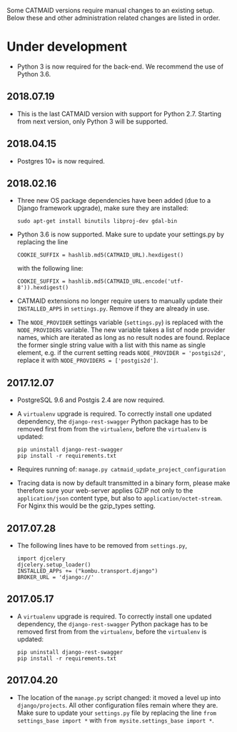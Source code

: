 Some CATMAID versions require manual changes to an existing setup. Below these
and other administration related changes are listed in order.

# Under development

- Python 3 is now required for the back-end. We recommend the use of Python 3.6.


## 2018.07.19

- This is the last CATMAID version with support for Python 2.7. Starting from
  next version, only Python 3 will be supported.


## 2018.04.15

- Postgres 10+ is now required.


## 2018.02.16

- Three new OS package dependencies have been added (due to a Django framework
  upgrade), make sure they are installed:

  `sudo apt-get install binutils libproj-dev gdal-bin`

- Python 3.6 is now supported. Make sure to update your settings.py by replacing
  the line

  `COOKIE_SUFFIX = hashlib.md5(CATMAID_URL).hexdigest()`

  with the following line:

  `COOKIE_SUFFIX = hashlib.md5(CATMAID_URL.encode('utf-8')).hexdigest()`

- CATMAID extensions no longer require users to manually update their
  `INSTALLED_APPS` in `settings.py`. Remove if they are already in use.

- The `NODE_PROVIDER` settings variable (`settings.py`) is replaced with the
  `NODE_PROVIDERS` variable. The new variable takes a list of node provider names,
  which are iterated as long as no result nodes are found. Replace the former
  single string value with a list with this name as single element, e.g. if
  the current setting reads `NODE_PROVIDER = 'postgis2d'`, replace it with
  `NODE_PROVIDERS = ['postgis2d']`.


## 2017.12.07

- PostgreSQL 9.6 and Postgis 2.4 are now required.

- A `virtualenv` upgrade is required. To correctly install one updated dependency,
  the `django-rest-swagger` Python package has to be removed first from from the
  `virtualenv`, before the `virtualenv` is updated:

  ```
  pip uninstall django-rest-swagger
  pip install -r requirements.txt
  ```

- Requires running of: `manage.py catmaid_update_project_configuration`

- Tracing data is now by default transmitted in a binary form, please make
  therefore sure your web-server applies GZIP not only to the `application/json`
  content type, but also to `application/octet-stream`. For Nginx this would be
  the gzip_types setting.


## 2017.07.28

- The following lines have to be removed from `settings.py`,

  ```
  import djcelery
  djcelery.setup_loader()
  INSTALLED_APPs += ("kombu.transport.django")
  BROKER_URL = 'django://'
  ```


## 2017.05.17

- A `virtualenv` upgrade is required. To correctly install one updated dependency,
  the `django-rest-swagger` Python package has to be removed first from from the
  `virtualenv`, before the `virtualenv` is updated:

  ```
  pip uninstall django-rest-swagger
  pip install -r requirements.txt
  ```


## 2017.04.20

- The location of the `manage.py` script changed: it moved a level up into
  `django/projects`. All other configuration files remain where they are. Make
  sure to update your `settings.py` file by replacing the line
  `from settings_base import *` with `from mysite.settings_base import *`.
